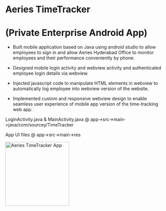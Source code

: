 # Aeries TimeTracker 

# (Private Enterprise Android App)

* Built mobile application based on Java using
android studio to allow employees
to sign in and allow Aeries Hyderabad Office
to monitor employees and their performance
conveniently by phone.

* Designed mobile login activity and webview activity
and authenticated employee login details
via webview.

* Injected javascript code to manipulate HTML elements 
in webview to automatically log employee into webview
version of the website.

* Implemented custom and responsive webview 
design to enable seamless user experience of 
mobile app version of the time-tracking web 
app.

LoginActivity.java & MainActivity.java @ app->src->main->java/com/sourcey/TimeTracker

App UI  files @ app->src->main->res



<img src="https://user-images.githubusercontent.com/43553784/63488972-6945cd00-c4ce-11e9-8e3a-e613a5e3705d.PNG" alt="Aeries TimeTracker App" width="200"/>




